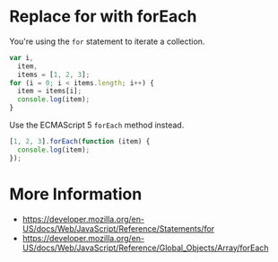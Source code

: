 # Replace for with forEach

You're using the `for` statement to iterate a collection.

```javascript
var i,
  item,
  items = [1, 2, 3];
for (i = 0; i < items.length; i++) {
  item = items[i];
  console.log(item);
}
```

Use the ECMAScript 5 `forEach` method instead.

```javascript
[1, 2, 3].forEach(function (item) {
  console.log(item);
});
```

# More Information

- https://developer.mozilla.org/en-US/docs/Web/JavaScript/Reference/Statements/for
- https://developer.mozilla.org/en-US/docs/Web/JavaScript/Reference/Global_Objects/Array/forEach
